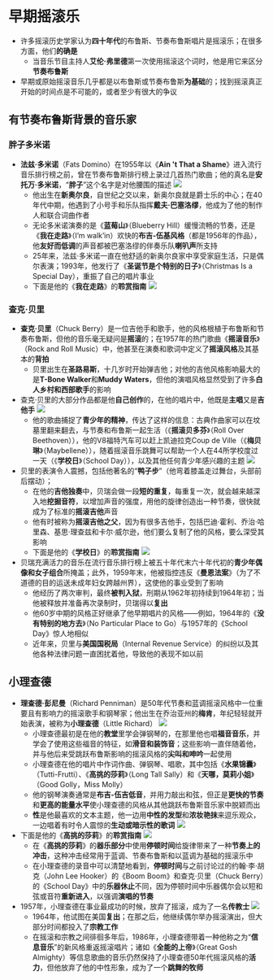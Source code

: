 # 早期摇滚乐
* 许多摇滚历史学家认为**四十年代**的布鲁斯、节奏布鲁斯唱片是摇滚乐；在很多方面，他们**的确是**
  * 当音乐节目主持人**艾伦·弗里德**第一次使用摇滚这个词时，他是用它来区分**节奏布鲁斯**
* 早期或原始摇滚音乐几乎都是以布鲁斯或节奏布鲁斯**为基础**的；找到摇滚真正开始的时间点是不可能的，或者至少有很大的争议
## 有节奏布鲁斯背景的音乐家
### 胖子多米诺
* **法兹·多米诺**（Fats Domino）在1955年以《**Ain 't That a Shame**》进入流行音乐排行榜之前，曾在节奏布鲁斯排行榜上录过几首热门歌曲；他的真名是**安托万·多米诺**，“**胖子**”这个名字是对他腰围的描述
![](images/2023-02-04-12-24-16.png)
  * 他出生在**新奥尔良**，自世纪之交以来，新奥尔良就是爵士乐的中心；在40年代中期，他遇到了小号手和乐队指挥**戴夫·巴塞洛缪**，他成为了他的制作人和联合词曲作者
  * 无论多米诺演奏的是《**蓝莓山**》（Blueberry Hill）缓慢流畅的节奏，还是《**我在走路**》（I’m walk’in）欢快的**布吉-伍基风格**（都是1956年的作品），他**友好而低调**的声音都被巴塞洛缪的伴奏乐队**喇叭声**所支持
  * 25年来，法兹·多米诺一直在他舒适的新奥尔良家中享受家庭生活，只是偶尔表演；1993年，他发行了《**圣诞节是个特别的日子**》（Christmas Is a Special Day），重振了自己的唱片事业
  * 下面是他的《**我在走路**》的**聆赏指南**
![](images/2023-02-04-12-25-53.png)
### 查克·贝里
* **查克·贝里**（Chuck Berry）是一位吉他手和歌手，他的风格根植于布鲁斯和节奏布鲁斯，但他的音乐毫无疑问是**摇滚**的；在1957年的热门歌曲《**摇滚音乐**》（Rock and Roll Music）中，他甚至在演奏和歌词中定义了**摇滚风格**及其基本的**背拍**
  * 贝里出生在**圣路易斯**，十几岁时开始弹吉他；对他的吉他风格影响最大的是**T-Bone Walker**和**Muddy Waters**，但他的演唱风格显然受到了许多**白人乡村和西部歌手**的影响
* 查克·贝里的大部分作品都是他**自己创作**的，在他的唱片中，他既是**主唱**又是**吉他手**
![](images/2023-02-04-23-14-27.png)
  * 他的歌曲捕捉了**青少年的精神**，传达了这样的信息：古典作曲家可以在坟墓里翻来翻去，与节奏和布鲁斯一起生活（《**摇滚贝多芬**》（Roll Over Beethoven）），他的V8福特汽车可以赶上凯迪拉克Coup de Ville（《**梅贝琳**》（Maybellene）），随着摇滚音乐跳舞可以帮助一个人在44所学校度过一天（《**学校日**》（School Day）），以及其他任何青少年感兴趣的主题
![](images/2023-02-04-23-17-01.png)
* 贝里的表演令人震撼，包括他著名的“**鸭子步**”（他弯着膝盖走过舞台，头部前后摆动）；
  * 在他的**吉他独奏**中，贝瑞会做一段**短的重复**，每重复一次，就会越来越深入地**挖掘音符**，以增加声音的强度，用他的旋律创造出一种节奏，很快就成为了标准的**摇滚吉他**声音
  * 他有时被称为**摇滚吉他之父**，因为有很多吉他手，包括巴迪·霍利、乔治·哈里森、基思·理查兹和卡尔·威尔逊，他们要么复制了他的风格，要么深受其影响
  * 下面是他的《**学校日**》的**聆赏指南**
![](images/2023-02-04-23-06-33.png)
* 贝瑞充满活力的音乐在流行音乐排行榜上被五十年代末六十年代初的**青少年偶像和女子组合**所掩盖；此外，1959年末，他被指控违反《**曼恩法案**》（为了不道德的目的运送未成年妇女跨越州界），这使他的事业受到了影响
  * 他经历了两次审判，最终**被判入狱**，刑期从1962年初持续到1964年初；当他被释放并准备再次录制时，贝瑞得以**复出**
  * 他60岁中期的风格正好继承了他早期唱片的风格——例如，1964年的《**没有特别的地方去**》（No Particular Place to Go）与1957年的《School Day》惊人地相似
  * 近年来，贝里与**美国国税局**（Internal Revenue Service）的纠纷以及其他各种法律问题一直困扰着他，导致他的表现不如以前
## 小理查德
* **理查德·彭尼曼**（Richard Penniman）是50年代节奏和蓝调摇滚风格中一位重要且有影响力的摇滚歌手和钢琴家；他出生在乔治亚州的**梅肯**，年纪轻轻就开始表演，被称为**小理查德**（Little Richard）
![](images/2023-02-04-23-32-18.png)
  * 小理查德最初是在他的**教堂**里学会弹钢琴的，在那里他也唱**福音音乐**，并学会了使用这些福音的特征，如**滑音和装饰音**；这些影响一直伴随着他，并与他后来受跳跃布鲁斯影响的摇滚风格的**尖叫和呻吟**一起使用
  * 小理查德在他的唱片中作词作曲、弹钢琴、唱歌，其中包括《**水果锦囊**》（Tutti-Frutti）、《**高挑的莎莉**》（Long Tall Sally）和《**天哪，莫莉小姐**》（Good Golly，Miss Molly）
  * 他的钢琴演奏通常是**布吉-伍吉低音**，并用力敲出和弦，但正是**更快的节奏**和**更高的能量水平**使小理查德的风格从其他跳跃布鲁斯音乐家中脱颖而出
  * **性**是他最喜欢的文本主题，他一边用**中性的发型**和**浓妆艳抹**来逗乐观众，一边唱着有时令人震惊的**生动或暗示性的歌词**
![](images/2023-02-04-23-32-49.png)
* 下面是他的《**高挑的莎莉**》的**聆赏指南**
![](images/2023-02-04-23-29-18.png)
  * 在《**高挑的莎莉**》的**器乐部分**中使用**停顿时间**给旋律带来了一种**节奏上的冲击**，这种冲击经常用于蓝调、节奏布鲁斯和以蓝调为基础的摇滚乐中
  * 在小理查德的录音中可以清楚地看到，**停顿时间**与之前讨论过的约翰·李·胡克（John Lee Hooker）的《Boom Boom》和查克·贝里（Chuck Berry）的《School Day》中的**乐器休止**不同，因为停顿时间中乐器偶尔会以短和弦或音符**重新进入**，以强调**演唱的节奏**
* 1957年，小理查德在事业最成功的时候，放弃了摇滚，成为了一名**传教士**
![](images/2023-02-04-23-35-58.png)
  * 1964年，他试图在美国**复出**；在那之后，他继续偶尔举办摇滚演出，但大部分时间都投入了**宗教工作**
  * 在摇滚和宗教之间徘徊多年后，1986年，小理查德带着一种他称之为“**信息音乐**”的新风格重返摇滚唱片；诸如《**全能的上帝**》（Great Gosh Almighty）等信息歌曲的音乐仍然保持了小理查德50年代摇滚风格的**活力**，但他放弃了他的中性形象，成为了一个**跳舞的牧师**